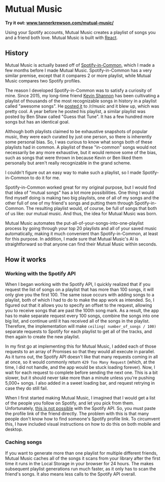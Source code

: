 # Mutual Music

**Try it out: www.tannerkrewson.com/mutual-music/**

Using your Spotify accounts, Mutual Music creates a playlist of songs you and a friend both love. Mutual Music is built with [React](https://github.com/facebook/react/).

## History

Mutual Music is actually based off of [Spotify-in-Common](https://github.com/tannerkrewson/sic/), which I made a few months before I made Mutual Music. Spotify-in-Common has a very similar premise, except that it compares 2 or more playlist, while Mutual Music compares two Spotify profiles.

The reason I developed Spotify-in-Common was to satisfy a curiosity of mine. Since 2015, my long-time friend [Kevin Shannon](https://github.com/kevers429) has been cultivating a playlist of thousands of the most recognizable songs in history in a playlist called "awesome songs". He [posted it](<(https://www.reddit.com/r/Music/comments/7fb2ae/87_hours_of_awesome_songs_from_all_genres_and/)>) to /r/music and it blew up, which was pretty cool. A year before he posted his playlist, a similar playlist was posted by Ben Shaw called "Guess that Tune". It has a few hundred more songs but has an identical goal.

Although both playlists claimed to be exhaustive snapshots of popular music, they were each curated by just one person, so there is inherently some personal bias. So, I was curious to know what songs both of these playlists had in common. A playlist of these "in-common" songs would not necessarily be any more exhaustive, but it would remove some of the bias, such as songs that were thrown in because Kevin or Ben liked them personally but aren't really recognizable in the grand scheme.

I couldn't figure out an easy way to make such a playlist, so I made Spotify-in-Common to do it for me.

Spotify-in-Common worked great for my original purpose, but I would find that idea of "mutual songs" has a lot more possibilities. One thing I would find myself doing is making two big playlists, one of all of my songs and the other full of one of my friend's songs and putting them through Spotify-in-Common. The resulting playlist would, of course, be full of songs that both of us like: our mutual music. And thus, the idea for Mutual Music was born.

Mutual Music automates the put-all-of-your-songs-into-one-playlist process by going through your top 20 playlists and all of your saved music automatically, making it much convenient than Spotify-in-Common, at least for this purpose. In addition, I made sure that Mutual Music's AI is straightforward so that anyone can find their Mutual Music within seconds.

## How it works

### Working with the Spotify API

When I began working with the Spotify API, I quickly realized that if you request the list of songs on a playlist that has more than 100 songs, it will only give you the first 100. The same issue occurs with adding songs to a playlist, both of which I had to do to make the app work as intended. So, I figured out that it allows you to specify an offset to the request, allowing you to receive songs that are past the 100th song mark. As a result, the app has to make separate request every 100 songs, combine the songs into one big list, and continue until it has received all of the songs in the playlist. Therefore, the implementation will make `ceiling( number_of_songs / 100)` separate requests to Spotify for each playlist to get all of the tracks, and then again to create the new playlist.

In my first go at implementing this for Mutual Music, I added each of those requests to an array of Promises so that they would all execute in parallel. As it turns out, the Spotify API doesn't like that many requests coming in all at once, so it would commonly return `429 Too Many Request` (which, at the time, I did not handle, and the app would be stuck loading forever). Now, I wait for each request to complete before sending the next one. This is a bit slower, but it should never take more than a minute unless you're pushing 5,000+ songs. I also added in a sweet loading bar, and request retrying in case they do still fail.

When I first started making Mutual Music, I imagined that I would get a list of the people you follow on Spotify, and let you pick from them. Unfortunately, [this is not possible](https://github.com/spotify/web-api/issues/4) with the Spotify API. So, you must paste the profile link of the friend directly. The problem with this is that many people don't know how to find someone's Spotify profile link. To circumvent this, I have included visual instructions on how to do this on both mobile and desktop.

### Caching songs

If you want to generate more than one playlist for multiple different friends, Mutual Music caches all of the songs it scans from your library after the first time it runs in the Local Storage in your browser for 24 hours. The makes subsequent playlist generations run much faster, as it only has to scan the friend's songs. It also means less calls to the Spotify API overall.
